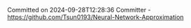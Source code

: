 Committed on 2024-09-28T12:28:36 
Committer - https://github.com/Tsun0193/Neural-Network-Approximation